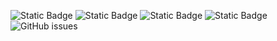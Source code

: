 ![Static Badge](https://img.shields.io/badge/blacklists-60-000000) ![Static Badge](https://img.shields.io/badge/blacklisted-2846875-cc0000) ![Static Badge](https://img.shields.io/badge/whitelisted-2245-00CC00) ![Static Badge](https://img.shields.io/badge/streaming_blacklist-28107-000000) ![GitHub issues](https://img.shields.io/github/issues/fabriziosalmi/blacklists)
